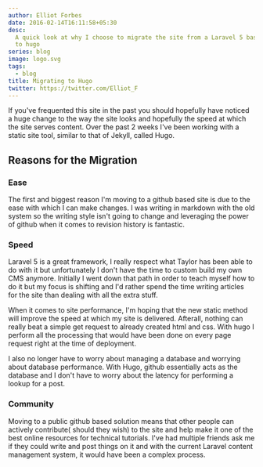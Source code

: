 ```yaml
---
author: Elliot Forbes
date: 2016-02-14T16:11:58+05:30
desc:
  A quick look at why I choose to migrate the site from a Laravel 5 based system
  to hugo
series: blog
image: logo.svg
tags:
  - blog
title: Migrating to Hugo
twitter: https://twitter.com/Elliot_F
---
```


If you've frequented this site in the past you should hopefully have noticed a
huge change to the way the site looks and hopefully the speed at which the site
serves content. Over the past 2 weeks I've been working with a static site tool,
similar to that of Jekyll, called Hugo.

## Reasons for the Migration

### Ease

The first and biggest reason I'm moving to a github based site is due to the
ease with which I can make changes. I was writing in markdown with the old
system so the writing style isn't going to change and leveraging the power of
github when it comes to revision history is fantastic.

### Speed

Laravel 5 is a great framework, I really respect what Taylor has been able to do
with it but unfortunately I don't have the time to custom build my own CMS
anymore. Initially I went down that path in order to teach myself how to do it
but my focus is shifting and I'd rather spend the time writing articles for the
site than dealing with all the extra stuff.

When it comes to site performance, I'm hoping that the new static method will
improve the speed at which my site is delivered. Afterall, nothing can really
beat a simple get request to already created html and css. With hugo I perform
all the processing that would have been done on every page request right at the
time of deployment.

I also no longer have to worry about managing a database and worrying about
database performance. With Hugo, github essentially acts as the database and I
don't have to worry about the latency for performing a lookup for a post.

### Community

Moving to a public github based solution means that other people can actively
contribute( should they wish) to the site and help make it one of the best
online resources for technical tutorials. I've had multiple friends ask me if
they could write and post things on it and with the current Laravel content
management system, it would have been a complex process.
